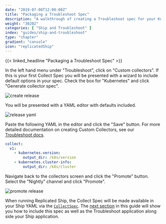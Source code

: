 ```yaml
---
date: "2019-07-08T12:00:00Z"
title: "Packaging a Troubleshoot Spec"
description: "A walkthrough of creating a Troubleshoot spec for your Kubernetes Ship application."
weight: "30202"
categories: [ "Ship and Troubleshoot" ]
index: "guides/ship-and-troubleshoot"
type: "chapter"
gradient: "console"
icon: "replicatedShip"
---
```


{{< linked_headline "Packaging a Troubleshoot Spec" >}}

In the left hand menu under "Troubleshoot", click on "Custom collectors". If this is your first Collect Spec you will be presented with a wizard to include default options in your spec. Check the box for "Kubernetes" and click "Generate collector spec".

![create release](/images/guides/ship-and-troubleshoot/create-release.png)

You will be presented with a YAML editor with defaults included.

![release yaml](/images/guides/ship-and-troubleshoot/release-yaml.png)

Paste the following YAML in the editor and click the "Save" button. For more detailed documentation on creating Custom Collectors, see our [Troubleshoot docs](/docs/troubleshoot/getting-started/creating-collectors/).


```yaml
collect:
  v1:
    - kubernetes.version:
        output_dir: /k8s/version
    - kubernetes.cluster-info:
        output_dir: /k8s/cluster
```

Navigate back to the collectors screen and click the "Promote" button. Select the "Nightly" channel and click "Promote".

![promote release](/images/guides/ship-and-troubleshoot/promote-release.png)

When running Replicated Ship, the Collect Spec will be made available in your Ship YAML via the [`CollectSpec`](/docs/ship/template-functions/template-types/#collectspec). The [next section](/guides/ship-and-troubleshoot/distribute-your-spec/) in this guide will show you how to include this spec as well as the Troubleshoot application along side your Ship application.
